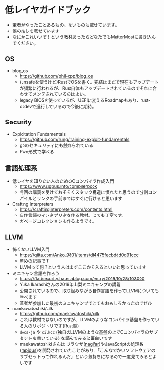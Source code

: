# 低レイヤガイドブック
- 筆者がやったことあるもの、ないものも載せています。
- 僕の推しを載せています
- なにかこれいいぞ！という教材あったらどなたでもMatterMostに書き込んでください。

## OS
- blog_os
  - https://github.com/phil-opp/blog_os
  - (unsafeを使うけど)RustでOSを書く。完結はまだで現在もアップデートが頻繁に行われるが、Rust自体もアップデートされているのでそれに合わせてメンテされているのはよい。
  - legacy BIOSを使っているが、UEFIに変えるRoadmapもあり、rust-osdevで進行しているので今後に期待。

## Security
- Exploitation Fundamentals
  - https://github.com/rung/training-exploit-fundamentals
  - goのセキュリティにも触れられている
  - Pwn形式で学べる

## 言語処理系
- 低レイヤを知りたい人のためのCコンパイラ作成入門
  - https://www.sigbus.info/compilerbook
  - 今回の講義を受けておそらくスタック構造に慣れたと思うので分割コンパイルとリンクの手前まではすぐに行けると思います
- Crafting Interpreters
  - https://craftinginterpreters.com/contents.html
  - 自作言語のインタプリタを作る教材。とても丁寧です。
  - ガベージコレクションも作るようです。

## LLVM
- 怖くないLLVM入門
  - https://qiita.com/Anko_9801/items/df4475fecbddd0d91ccc
  - 軽めの記事です
  - LLVMって何？という人はまずここから入るといいと思っています
- ミニキャン言語を作ろう
  - https://flattsecurity.hatenablog.com/entry/2019/10/28/103000
  - Yuka Ikarashiさんの2019年山梨ミニキャンプの講義
  - 公開されているので、取り組みながら自作言語を作ってLLVMについても学べます
  - 筆者が参加した最初のミニキャンプでとてもおもしろかったのでぜひ
- maekawatoshiki/cilk
  - https://github.com/maekawatoshiki/cilk
  - これは教材ではないのですが、LLVMのようなコンパイラ基盤を作っている人のリポジトリです(Rust製)
  - `docs-ja` や `cilkcc` (独自のLLVMのような基盤の上でCコンパイラのサブセットを書いている) を読んでみると面白いです
  - maekawatoshikiさんは ブラウザ([naglfar](https://github.com/maekawatoshiki/naglfar))やJavaScriptの処理系([rapidus](https://github.com/maekawatoshiki/rapidus))を開発されていたことがあり、「こんなでかいソフトウェアのサブセットって作れるんだ」という気持ちになるので一度見てみるとよいです
